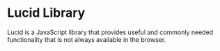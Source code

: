 Lucid Library
=============

Lucid is a JavaScript library that provides useful and commonly needed
functionality that is not always available in the browser.
